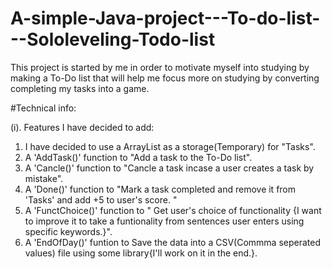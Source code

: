 # A-simple-Java-project---To-do-list---Sololeveling-Todo-list

This project is started by me in order to motivate myself into studying by making a To-Do list that will help me focus more on studying by converting completing my tasks into a game.

#Technical info:

(i). Features I have decided to add:
1. I have decided to use a ArrayList as a storage(Temporary) for "Tasks".
2. A 'AddTask()' function to "Add a task to the To-Do list".
3. A 'Cancle()' function to "Cancle a task incase a user creates a task by mistake".
4. A 'Done()' function to "Mark a task completed and remove it from 'Tasks' and add +5 to user's score. "
5. A  'FunctChoice()' function to " Get user's choice of functionality {I want to improve it to take a funtionality from sentences user enters using specific keywords.}".
6. A 'EndOfDay()' funtion to Save the data into a CSV(Commma seperated values) file using some library{I'll work on it in the end.}.


